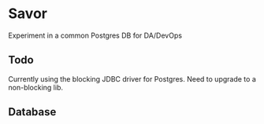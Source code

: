 # Savor

Experiment in a common Postgres DB for DA/DevOps  

## Todo

Currently using the blocking JDBC driver for Postgres. Need to upgrade to a non-blocking lib.  

## Database

